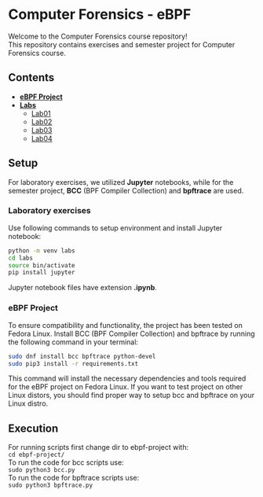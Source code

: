 # Computer Forensics - eBPF

Welcome to the Computer Forensics course repository!\
This repository contains exercises and semester project for Computer Forensics course.

## Contents

- **[eBPF Project](ebpf-project/)**
- **[Labs](Labs/)**
  - [Lab01](Labs/Lab01/)
  - [Lab02](Labs/Lab02/)
  - [Lab03](Labs/Lab03/)
  - [Lab04](Labs/Lab04/)

## Setup

For laboratory exercises, we utilized **Jupyter** notebooks, while for the semester project,
**BCC** (BPF Compiler Collection) and **bpftrace** are used.  

### Laboratory exercises

Use following commands to setup environment and install Jupyter notebook:

```bash
python -m venv labs
cd labs
source bin/activate
pip install jupyter
```

Jupyter notebook files have extension **.ipynb**.

### eBPF Project

To ensure compatibility and functionality, the project has been tested on Fedora Linux.
Install BCC (BPF Compiler Collection) and bpftrace by running the following command in your terminal:

```bash
sudo dnf install bcc bpftrace python-devel
sudo pip3 install -r requirements.txt
```

This command will install the necessary dependencies and tools required for the eBPF project on Fedora Linux.
If you want to test project on other Linux distors, you should find proper way to setup bcc and bpftrace on your Linux distro.

## Execution

For running scripts first change dir to ebpf-project with:  
`cd ebpf-project/`  
To run the code for bcc scripts use:  
`sudo python3 bcc.py`  
To run the code for bpftrace scripts use:  
`sudo python3 bpftrace.py`
